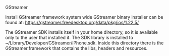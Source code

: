 GStreamer

Install GStreamer framework system wide GStreamer binary installer can be found at:
https://gstreamer.freedesktop.org/data/pkg/ios/1.22.5/

The GStreamer SDK installs itself in your home directory, so it is available only to the user that installed it. The SDK library is installed to ~/Library/Developer/GStreamer/iPhone.sdk. Inside this directory there is the GStreamer.framework that contains the libs, headers and resources.
